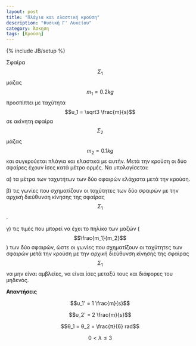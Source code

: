 ```yaml
---
layout: post
title: "Πλάγια και ελαστική κρούση"
description: "Φυσική Γ' Λυκείου"
category: Άσκηση
tags: [Κρούση]
---
```

{% include JB/setup %}

Σφαίρα $$Σ_1$$ μάζας $$m_1=0.2 kg$$ προσπίπτει με ταχύτητα $$υ_1 = \sqrt3 \frac{m}{s}$$ σε 
ακίνητη σφαίρα $$Σ_2$$ μάζας $$m_2=0.1 kg$$ και συγκρούεται πλάγια και ελαστικά με αυτήν.
Μετά την κρούση οι δύο σφαίρες έχουν ίσες κατά μέτρο ορμές. Να υπολογίσεται:

α) τα μέτρα των ταχυτήτων των δύο σφαιρών ελάχιστα μετά την κρούση.

β) τις γωνίες που σχηματίζουν οι ταχύτητες των δύο σφαιρών με την αρχική διεύθυνση κίνησης της 
σφαίρας $$Σ_1$$.

γ) τις τιμές που μπορεί να έχει το πηλίκο των μαζών ($$\frac{m_1}{m_2}$$) των δύο σφαιρών, 
ώστε οι γωνίες που σχηματίζουν οι ταχύτητες των σφαιρών μετά την κρούση με την αρχική
διεύθυνση κίνησης της σφαίρας $$Σ_1$$ να μην είναι αμβλείες, να είναι ίσες μεταξύ τους και 
διάφορες του μηδενός.

**Απαντήσεις**

$$υ_1' = 1 \frac{m}{s}$$

$$υ_2' = 2 \frac{m}{s}$$

$$θ_1 = θ_2 = \frac{π}{6} rad$$

$$0 < λ \leq 3$$